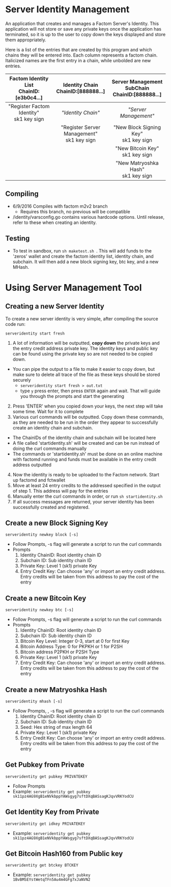 Server Identity Management
========
An application that creates and manages a Factom Server's Identity. This application will not store or save any private keys once the application has terminated, so it is up to the user to copy down the keys displayed and store them appropriately.

Here is a list of the entries that are created by this program and which chains they will be entered into. Each column represents a factom chain. Italicized names are the first entry in a chain, while unbolded are new entries.

|Factom Identity List<br />ChainID:[e3b0c4...]|Identity Chain <br />ChainID:[888888...]|Server Management SubChain<br />ChainID:[888888...]
|:---:|:---:|:---:|
|"Register Factom Identity"<br />sk1 key sign|<i>"Identity Chain"</i>|<i>"Server Management"</i>
||"Register Server Management"<br />sk1 key sign|"New Block Signing Key" <br />sk1 key sign
|||"New Bitcoin Key"<br />sk1 key sign|
|||"New Matryoshka Hash"<br />sk1 key sign
## Compiling
* 6/9/2016 Compiles with factom m2v2 branch
  * Requires this branch, no previous will be compatible
* /identity/varsconfig.go contains various hardcode options. Until release, refer to these when creating an identity.

## Testing
* To test in sandbox, run ```sh maketest.sh ```. This will add funds to the 'zeros' wallet and create the factom identity list, identity chain, and subchain. It will then add a new block signing key, btc key, and a new MHash.


Using Server Management Tool
========
## Creating a new Server Identity
To create a new server identity is very simple, after compiling the source code run:
```
serveridentity start fresh
```

1. A lot of information will be outputted, **copy down** the private keys and the entry credit address private key. The identity keys and public key can be found using the private key so are not needed to be copied down.
  * You can pipe the output to a file to make it easier to copy down, but make sure to delete all trace of the file as these keys should be stored securely
    * ```serveridentity start fresh > out.txt```
    * type ``` y ``` press enter, then press ```ENTER``` again and wait. That will guide you through the prompts and start the generating
2. Press 'ENTER' when you copied down your keys, the next step will take some time. Wait for it to complete
3. Various curl commands will be outputted. Copy down these commands, as they are needed to be run in the order they appear to successfully create an identity chain and subchain.
  * The ChainIDs of the identity chain and subchain will be located here
  * A file called 'startidentity.sh' will be created and can be run instead of doing the curl commands manually
  * The commands or 'startidentity.sh' must be done on an online machine with factomd running and funds must be available in the entry credit address outputted
4. Now the identity is ready to be uploaded to the Factom network. Start up factomd and fctwallet
5. Move at least 24 entry credits to the addressed specified in the output of step 1. This address will pay for the entries
6. Manually enter the curl commands in order, or run ```sh startidentity.sh```
7. If all success messages are returned, your server identity has been successfully created and registered.


## Create a new Block Signing Key
```
serveridentity newkey block [-s]
 ```
* Follow Prompts, -s flag will generate a script to run the curl commands
* Prompts
  1. Identity ChainID: Root identity chain ID
  2. Subchain ID: Sub identity chain ID
  3. Private Key: Level 1 (sk1) private Key
  4. Entry Credit Key: Can choose 'any' or import an entry credit address. Entry credits will be taken from this address to pay the cost of the entry

## Create a new Bitcoin Key
```
serveridentity newkey btc [-s]
 ```

 * Follow Prompts, -s flag will generate a script to run the curl commands
 * Prompts
   1. Identity ChainID: Root identity chain ID
   2. Subchain ID: Sub identity chain ID
   3. Bitcoin Key Level: Integer 0-3, start at 0 for first Key
   4. Bitcoin Address Type: 0 for PKPKH or 1 for P2SH
   5. Bitcoin address P2PKH or P2SH Type
   6. Private Key: Level 1 (sk1) private Key
   7. Entry Credit Key: Can choose 'any' or import an entry credit address. Entry credits will be taken from this address to pay the cost of the entry


## Create a new Matryoshka Hash
```
serveridentity mhash [-s]
```

   * Follow Prompts, , -s flag will generate a script to run the curl commands
     1. Identity ChainID: Root identity chain ID
     2. Subchain ID: Sub identity chain ID
     3. Seed: Hex string of max length 64
     4. Private Key: Level 1 (sk1) private Key
     5. Entry Credit Key: Can choose 'any' or import an entry credit address. Entry credits will be taken from this address to pay the cost of the entry


## Get Pubkey from Private
```
serveridentity get pubkey PRIVATEKEY
```
* Follow Prompts
* Example: ``` serveridentity get pubkey sk11pz4AG9XgB1eNVkbppYAWsgyg7sftDXqBASsagKJqvVRKYodCU ```


## Get Identity Key from Private
```
serveridentity get idkey PRIVATEKEY
```

* Example: ``` serveridentity get pubkey sk11pz4AG9XgB1eNVkbppYAWsgyg7sftDXqBASsagKJqvVRKYodCU ```


## Get Bitcoin Hash160 from Public key
```
serveridentity get btckey BTCKEY
```

* Example: ``` serveridentity get pubkey 1BvBMSEYstWetqTFn5Au4m4GFg7xJaNVN2 ```
